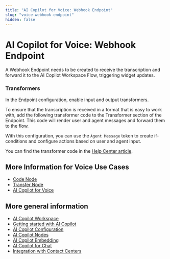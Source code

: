 ```yaml
---
title: "AI Copilot for Voice: Webhook Endpoint"
slug: "voice-webhook-endpoint"
hidden: false
---
```


# AI Copilot for Voice: Webhook Endpoint 

A Webhook Endpoint needs to be created to receive the transcription and forward it to the AI Copilot Workspace Flow, triggering widget updates.

### Transformers

In the Endpoint configuration, enable input and output transformers.

To ensure that the transcription is received in a format that is easy to work with, add the following transformer code to the Transformer section of the Endpoint. This code will render user and agent messages and forward them to the flow.

With this configuration, you can use the `Agent Message` token to create if-conditions and configure actions based on user and agent input.

You can find the transformer code in the [Help Center article](https://support.cognigy.com/hc/en-us/articles/8726770604572#transformers-0-11).

## More Information for Voice Use Cases

- [Code Node](code-node.md)
- [Transfer Node](transfer-node.md)
- [AI Copilot for Voice](voice-overview.md)

## More general information

- [AI Copilot Workspace](../overview.md)
- [Getting started with AI Copilot](../getting-started.md)
- [AI Copilot Configuration](../configuration.md)
- [AI Copilot Nodes](../../ai/flow-nodes/ai-copilot/overview.md)
- [AI Copilot Embedding](../embedding.md)
- [AI Copilot for Chat](../chat.md)
- [Integration with Contact Centers](../contact-center-integration.md)